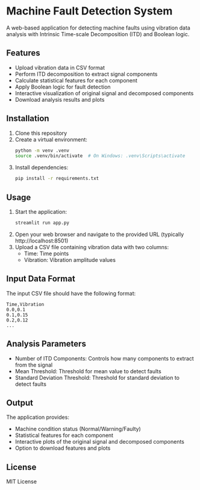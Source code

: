 # Machine Fault Detection System

A web-based application for detecting machine faults using vibration data analysis with Intrinsic Time-scale Decomposition (ITD) and Boolean logic.

## Features

- Upload vibration data in CSV format
- Perform ITD decomposition to extract signal components
- Calculate statistical features for each component
- Apply Boolean logic for fault detection
- Interactive visualization of original signal and decomposed components
- Download analysis results and plots

## Installation

1. Clone this repository
2. Create a virtual environment:
   ```bash
   python -m venv .venv
   source .venv/bin/activate  # On Windows: .venv\Scripts\activate
   ```
3. Install dependencies:
   ```bash
   pip install -r requirements.txt
   ```

## Usage

1. Start the application:
   ```bash
   streamlit run app.py
   ```
2. Open your web browser and navigate to the provided URL (typically http://localhost:8501)
3. Upload a CSV file containing vibration data with two columns:
   - Time: Time points
   - Vibration: Vibration amplitude values

## Input Data Format

The input CSV file should have the following format:
```
Time,Vibration
0.0,0.1
0.1,0.15
0.2,0.12
...
```

## Analysis Parameters

- Number of ITD Components: Controls how many components to extract from the signal
- Mean Threshold: Threshold for mean value to detect faults
- Standard Deviation Threshold: Threshold for standard deviation to detect faults

## Output

The application provides:
- Machine condition status (Normal/Warning/Faulty)
- Statistical features for each component
- Interactive plots of the original signal and decomposed components
- Option to download features and plots

## License

MIT License 